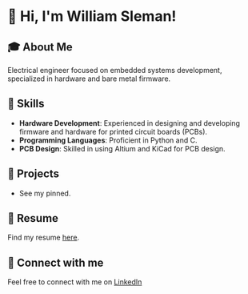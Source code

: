 # 👋 Hi, I'm William Sleman!

## 🎓 About Me

Electrical engineer focused on embedded systems development, specialized in hardware and bare metal firmware.

## 🚀 Skills

- **Hardware Development**: Experienced in designing and developing firmware and hardware for printed circuit boards (PCBs).
- **Programming Languages**: Proficient in Python and C.
- **PCB Design**: Skilled in using Altium and KiCad for PCB design.

## 📄 Projects

- See my pinned.

## 📎 Resume

Find my resume [here](https://github.com/slemanz/my-resume).

## 💬 Connect with me

Feel free to connect with me on [LinkedIn](https://www.linkedin.com/in/slemanz)
